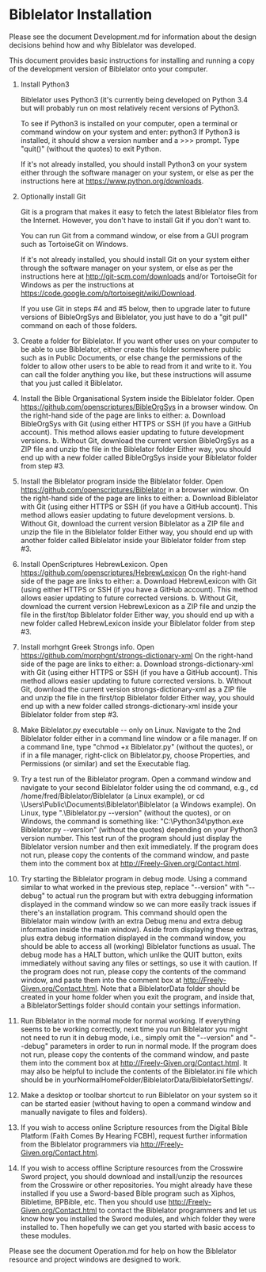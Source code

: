 Biblelator Installation
=======================

Please see the document Development.md for information about the design decisions behind
how and why Biblelator was developed.

This document provides basic instructions for installing and running a copy of the development
version of Biblelator onto your computer.


1. Install Python3

    Biblelator uses Python3 (it's currently being developed on Python 3.4
        but will probably run on most relatively recent versions of Python3.

    To see if Python3 is installed on your computer,
        open a terminal or command window on your system and enter:
            python3
    If Python3 is installed, it should show a version number and a >>> prompt.
        Type "quit()" (without the quotes) to exit Python.

    If it's not already installed, you should install Python3 on your system either
        through the software manager on your system, or else
        as per the instructions here at https://www.python.org/downloads.


2. Optionally install Git

    Git is a program that makes it easy to fetch the latest Biblelator files from the Internet.
    However, you don't have to install Git if you don't want to.

    You can run Git from a command window, or else from a GUI program such as TortoiseGit on Windows.

    If it's not already installed, you should install Git on your system either
        through the software manager on your system, or else
        as per the instructions here at http://git-scm.com/downloads and/or
        TortoiseGit for Windows as per the instructions at
            https://code.google.com/p/tortoisegit/wiki/Download.

    If you use Git in steps #4 and #5 below, then to upgrade later to future versions
        of BibleOrgSys and Biblelator, you just have to do a "git pull" command
        on each of those folders.

3. Create a folder for Biblelator.
    If you want other uses on your computer to be able to use Biblelator,
        either create this folder somewhere public such as in Public Documents, or else
        change the permissions of the folder to allow other users
            to be able to read from it and write to it.
    You can call the folder anything you like,
        but these instructions will assume that you just called it Biblelator.


4. Install the Bible Organisational System inside the Biblelator folder.
    Open https://github.com/openscriptures/BibleOrgSys in a browser window.
    On the right-hand side of the page are links to either:
        a. Download BibleOrgSys with Git (using either HTTPS or SSH (if you have a GitHub account).
            This method allows easier updating to future development versions.
        b. Without Git, download the current version BibleOrgSys as a ZIP file and
            unzip the file in the Biblelator folder
    Either way, you should end up with a new folder called BibleOrgSys
        inside your Biblelator folder from step #3.


5. Install the Biblelator program inside the Biblelator folder.
    Open https://github.com/openscriptures/Biblelator in a browser window.
    On the right-hand side of the page are links to either:
        a. Download Biblelator with Git (using either HTTPS or SSH (if you have a GitHub account).
            This method allows easier updating to future development versions.
        b. Without Git, download the current version Biblelator as a ZIP file and
            unzip the file in the Biblelator folder
    Either way, you should end up with another folder called Biblelator
        inside your Biblelator folder from step #3.


6. Install OpenScriptures HebrewLexicon.
    Open https://github.com/openscriptures/HebrewLexicon
    On the right-hand side of the page are links to either:
        a. Download HebrewLexicon with Git (using either HTTPS or SSH (if you have a GitHub account).
            This method allows easier updating to future corrected versions.
        b. Without Git, download the current version HebrewLexicon as a ZIP file and
            unzip the file in the first/top Biblelator folder
    Either way, you should end up with a new folder called HebrewLexicon
        inside your Biblelator folder from step #3.


7. Install morhgnt Greek Strongs info.
    Open https://github.com/morphgnt/strongs-dictionary-xml
    On the right-hand side of the page are links to either:
        a. Download strongs-dictionary-xml with Git (using either HTTPS or SSH (if you have a GitHub account).
            This method allows easier updating to future corrected versions.
        b. Without Git, download the current version strongs-dictionary-xml as a ZIP file and
            unzip the file in the first/top Biblelator folder
    Either way, you should end up with a new folder called strongs-dictionary-xml
        inside your Biblelator folder from step #3.


8. Make Biblelator.py executable -- only on Linux.
    Navigate to the 2nd Biblelator folder either in a command line window or a file manager.
        If on a command line, type "chmod +x Biblelator.py" (without the quotes), or
        if in a file manager, right-click on Biblelator.py, choose Properties,
            and Permissions (or similar) and set the Executable flag.


9. Try a test run of the Biblelator program.
    Open a command window and navigate to your second Biblelator folder using the cd command,
        e.g.,   cd /home/fred/Biblelator/Biblelator (a Linux example), or
                cd \Users\Public\Documents\Biblelator\Biblelator (a Windows example).
    On Linux, type ".\Biblelator.py --version" (without the quotes), or
    on Windows, the command is something like:
            "C:\Python34\python.exe Biblelator.py --version" (without the quotes)
        depending on your Python3 version number.
    This test run of the program should just display the Biblelator version number
        and then exit immediately.
    If the program does not run, please copy the contents of the command window,
        and paste them into the comment box at http://Freely-Given.org/Contact.html.


10. Try starting the Biblelator program in debug mode.
    Using a command similar to what worked in the previous step,
        replace "--version" with "--debug" to actual run the program
            but with extra debugging information displayed in the command window
            so we can more easily track issues if there's an installation program.
    This command should open the Biblelator main window
        (with an extra Debug menu and extra debug information inside the main window).
    Aside from displaying these extras, plus extra debug information displayed in the command window,
        you should be able to access all (working) Biblelator functions as usual.
    The debug mode has a HALT button, which unlike the QUIT button,
        exits immediately without saving any files or settings, so use it with caution.
    If the program does not run, please copy the contents of the command window,
        and paste them into the comment box at http://Freely-Given.org/Contact.html.
    Note that a BiblelatorData folder should be created in your home folder when you exit the program,
        and inside that, a BiblelatorSettings folder should contain your settings information.


11. Run Biblelator in the normal mode for normal working.
    If everything seems to be working correctly,
        next time you run Biblelator you might not need to run it in debug mode,
    i.e., simply omit the "--version" and "--debug" parameters in order to run in normal mode.
    If the program does not run, please copy the contents of the command window,
        and paste them into the comment box at http://Freely-Given.org/Contact.html.
    It may also be helpful to include the contents of the Biblelator.ini file
        which should be in yourNormalHomeFolder/BiblelatorData/BiblelatorSettings/.


12. Make a desktop or toolbar shortcut to run Biblelator on your system so it can be started easier
    (without having to open a command window and manually navigate to files and folders).


13. If you wish to access online Scripture resources from the Digital Bible Platform
    (Faith Comes By Hearing FCBH), request further information from the Biblelator programmers via
    http://Freely-Given.org/Contact.html.


14. If you wish to access offline Scripture resources from the Crosswire Sword project,
    you should download and install/unzip the resources from the Crosswire or other repositories.
    You might already have these installed if you use a Sword-based Bible program such as
        Xiphos, Bibletime, BPBible, etc.
    Then you should use http://Freely-Given.org/Contact.html to contact the Biblelator programmers
        and let us know how you installed the Sword modules,
        and which folder they were installed to.
    Then hopefully we can get you started with basic access to these modules.


Please see the document Operation.md for help on how the Biblelator resource and project
    windows are designed to work.
